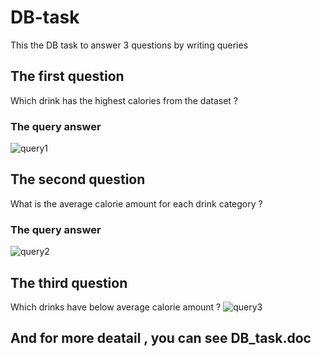 # DB-task
This the DB task to answer 3 questions by writing queries
## The first question
Which drink has the highest calories from the dataset ?
### The query answer 
![query1](https://user-images.githubusercontent.com/52126542/181852223-4849ddea-5ff8-4bbf-a02a-75ac5563e636.png)
## The second question
What is the average calorie amount for each drink category ?
### The query answer 
![query2](https://user-images.githubusercontent.com/52126542/181852320-9c34a34e-7467-4208-a6cb-8a15daee994b.png)
## The third question
Which drinks have below average calorie amount ?
![query3](https://user-images.githubusercontent.com/52126542/181852388-eea67d11-64ea-4139-912f-796811260cd1.png)
## And for more deatail , you can see DB_task.doc 
